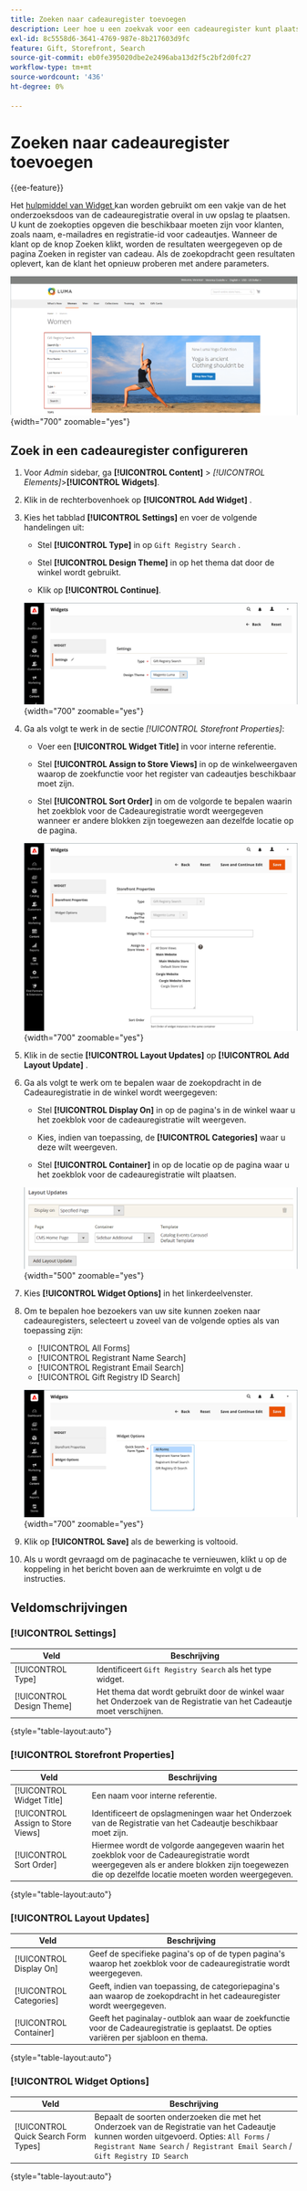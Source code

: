 ```yaml
---
title: Zoeken naar cadeauregister toevoegen
description: Leer hoe u een zoekvak voor een cadeauregister kunt plaatsen om bezoekers te helpen producten aan te schaffen bij de klantenregisters.
exl-id: 8c5558d6-3641-4769-987e-8b217603d9fc
feature: Gift, Storefront, Search
source-git-commit: eb0fe395020dbe2e2496aba13d2f5c2bf2d0fc27
workflow-type: tm+mt
source-wordcount: '436'
ht-degree: 0%

---
```


# Zoeken naar cadeauregister toevoegen

{{ee-feature}}

Het [ hulpmiddel van Widget ](../content-design/widgets.md) kan worden gebruikt om een vakje van de het onderzoeksdoos van de cadeauregistratie overal in uw opslag te plaatsen. U kunt de zoekopties opgeven die beschikbaar moeten zijn voor klanten, zoals naam, e-mailadres en registratie-id voor cadeautjes. Wanneer de klant op de knop Zoeken klikt, worden de resultaten weergegeven op de pagina Zoeken in register van cadeau. Als de zoekopdracht geen resultaten oplevert, kan de klant het opnieuw proberen met andere parameters.

![ de storefront van het Voorbeeld - het onderzoek van de cadeauregistratie ](./assets/storefront-gift-registry-search.png){width="700" zoomable="yes"}

## Zoek in een cadeauregister configureren

1. Voor _Admin_ sidebar, ga **[!UICONTROL Content]** > _[!UICONTROL Elements]_>**[!UICONTROL Widgets]**.

1. Klik in de rechterbovenhoek op **[!UICONTROL Add Widget]** .

1. Kies het tabblad **[!UICONTROL Settings]** en voer de volgende handelingen uit:

   - Stel **[!UICONTROL Type]** in op `Gift Registry Search` .

   - Stel **[!UICONTROL Design Theme]** in op het thema dat door de winkel wordt gebruikt.

   - Klik op **[!UICONTROL Continue]**.

   ![ de registratie van het Cadeautje - onderzoeksmontages ](./assets/widget-gift-registry-search-settings.png){width="700" zoomable="yes"}

1. Ga als volgt te werk in de sectie _[!UICONTROL Storefront Properties]_:

   - Voer een **[!UICONTROL Widget Title]** in voor interne referentie.

   - Stel **[!UICONTROL Assign to Store Views]** in op de winkelweergaven waarop de zoekfunctie voor het register van cadeautjes beschikbaar moet zijn.

   - Stel **[!UICONTROL Sort Order]** in om de volgorde te bepalen waarin het zoekblok voor de Cadeauregistratie wordt weergegeven wanneer er andere blokken zijn toegewezen aan dezelfde locatie op de pagina.

   ![ de registratie van het Cadeautje - storefront eigenschappen ](./assets/widget-gift-registry-search-storefront-properties.png){width="700" zoomable="yes"}

1. Klik in de sectie **[!UICONTROL Layout Updates]** op **[!UICONTROL Add Layout Update]** .

1. Ga als volgt te werk om te bepalen waar de zoekopdracht in de Cadeauregistratie in de winkel wordt weergegeven:

   - Stel **[!UICONTROL Display On]** in op de pagina&#39;s in de winkel waar u het zoekblok voor de cadeauregistratie wilt weergeven.

   - Kies, indien van toepassing, de **[!UICONTROL Categories]** waar u deze wilt weergeven.

   - Stel **[!UICONTROL Container]** in op de locatie op de pagina waar u het zoekblok voor de cadeauregistratie wilt plaatsen.

   ![ de registratie van het Cadeautje - lay-outupdates ](./assets/widget-gift-registry-search-layout-updates.png){width="500" zoomable="yes"}

1. Kies **[!UICONTROL Widget Options]** in het linkerdeelvenster.

1. Om te bepalen hoe bezoekers van uw site kunnen zoeken naar cadeauregisters, selecteert u zoveel van de volgende opties als van toepassing zijn:

   - [!UICONTROL All Forms]
   - [!UICONTROL Registrant Name Search]
   - [!UICONTROL Registrant Email Search]
   - [!UICONTROL Gift Registry ID Search]

   ![ Cadeauregister - widgetopties ](./assets/widget-gift-registry-search-widget-options.png){width="700" zoomable="yes"}

1. Klik op **[!UICONTROL Save]** als de bewerking is voltooid.

1. Als u wordt gevraagd om de paginacache te vernieuwen, klikt u op de koppeling in het bericht boven aan de werkruimte en volgt u de instructies.

## Veldomschrijvingen

### [!UICONTROL Settings]

| Veld | Beschrijving |
|--- |--- |
| [!UICONTROL Type] | Identificeert `Gift Registry Search` als het type widget. |
| [!UICONTROL Design Theme] | Het thema dat wordt gebruikt door de winkel waar het Onderzoek van de Registratie van het Cadeautje moet verschijnen. |

{style="table-layout:auto"}

### [!UICONTROL Storefront Properties]

| Veld | Beschrijving |
|--- |--- |
| [!UICONTROL Widget Title] | Een naam voor interne referentie. |
| [!UICONTROL Assign to Store Views] | Identificeert de opslagmeningen waar het Onderzoek van de Registratie van het Cadeautje beschikbaar moet zijn. |
| [!UICONTROL Sort Order] | Hiermee wordt de volgorde aangegeven waarin het zoekblok voor de Cadeauregistratie wordt weergegeven als er andere blokken zijn toegewezen die op dezelfde locatie moeten worden weergegeven. |

{style="table-layout:auto"}

### [!UICONTROL Layout Updates]

| Veld | Beschrijving |
|--- |--- |
| [!UICONTROL Display On] | Geef de specifieke pagina&#39;s op of de typen pagina&#39;s waarop het zoekblok voor de cadeauregistratie wordt weergegeven. |
| [!UICONTROL Categories] | Geeft, indien van toepassing, de categoriepagina&#39;s aan waarop de zoekopdracht in het cadeauregister wordt weergegeven. |
| [!UICONTROL Container] | Geeft het paginalay-outblok aan waar de zoekfunctie voor de Cadeauregistratie is geplaatst. De opties variëren per sjabloon en thema. |

{style="table-layout:auto"}

### [!UICONTROL Widget Options]

| Veld | Beschrijving |
|--- |--- |
| [!UICONTROL Quick Search Form Types] | Bepaalt de soorten onderzoeken die met het Onderzoek van de Registratie van het Cadeautje kunnen worden uitgevoerd. Opties: `All Forms` / `Registrant Name Search` /` Registrant Email Search` / `Gift Registry ID Search` |

{style="table-layout:auto"}
